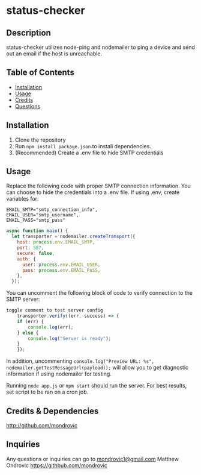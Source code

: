 # status-checker

## Description

status-checker utilizes node-ping and nodemailer to ping a device and send out an email if the host is unreachable.

## Table of Contents

- [Installation](#installation)
- [Usage](#usage)
- [Credits](#Credits)
- [Questions](#questions)

## Installation

1. Clone the repository
2. Run `npm install package.json` to install dependencies.
3. (Recommended) Create a .env file to hide SMTP credentials

## Usage

Replace the following code with proper SMTP connection information. You can choose to hide the credentials into a .env file. If using .env, create variables for:

```
EMAIL_SMTP="smtp_connection_info",
EMAIL_USER="smtp_username",
EMAIL_PASS="smtp_pass"
```

```js
async function main() {
  let transporter = nodemailer.createTransport({
    host: process.env.EMAIL_SMTP,
    port: 587,
    secure: false,
    auth: {
      user: process.env.EMAIL_USER,
      pass: process.env.EMAIL_PASS,
    },
  });
```

You can uncomment the following block of code to verify connection to the SMTP server:

```js
toggle comment to test server config
    transporter.verify((err, success) => {
    if (err) {
        console.log(err);
    } else {
        console.log("Server is ready");
    }
    });
```

In addition, uncommenting `console.log("Preview URL: %s", nodemailer.getTestMessageUrl(payload));` will allow you to get diagnostic information if using nodemailer for testing.

Running `node app.js` or `npm start` should run the server. For best results, set script to be ran on a cron job.

## Credits & Dependencies

http://github.com/mondrovic

## Inquiries

Any questions or inquiries can go to mondrovic1@gmail.com
Matthew Ondrovic
https://githbub.com/mondrovic
